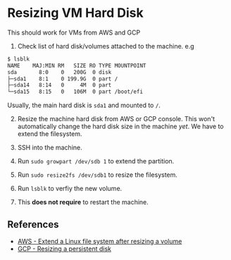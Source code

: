 # Resizing VM Hard Disk

This should work for VMs from AWS and GCP

1. Check list of hard disk/volumes attached to the machine. e.g

```bash
$ lsblk
NAME    MAJ:MIN RM   SIZE RO TYPE MOUNTPOINT
sda       8:0    0   200G  0 disk 
├─sda1    8:1    0 199.9G  0 part /
├─sda14   8:14   0     4M  0 part 
└─sda15   8:15   0   106M  0 part /boot/efi
```
Usually, the main hard disk is `sda1` and mounted to `/`.


2. Resize the machine hard disk from AWS or GCP console. This won't automatically change the hard disk size in the machine _yet_. We have to extend the filesystem.
3. SSH into the machine.

4. Run `sudo growpart /dev/sdb 1` to extend the partition.
5. Run `sudo resize2fs /dev/sdb1` to resize the filesystem.
6. Run `lsblk` to verfiy the new volume.
7. This **does not require** to restart the machine.

## References

- [AWS - Extend a Linux file system after resizing a volume](https://docs.amazonaws.cn/en_us/AWSEC2/latest/UserGuide/recognize-expanded-volume-linux.html)
- [GCP - Resizing a persistent disk](https://cloud.google.com/compute/docs/disks/working-with-persistent-disks#resize_pd)
